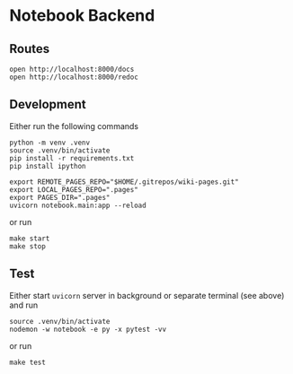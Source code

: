 # Notebook Backend

## Routes

    open http://localhost:8000/docs
    open http://localhost:8000/redoc

## Development

Either run the following commands

    python -m venv .venv
    source .venv/bin/activate
    pip install -r requirements.txt
    pip install ipython

    export REMOTE_PAGES_REPO="$HOME/.gitrepos/wiki-pages.git"
    export LOCAL_PAGES_REPO=".pages"
    export PAGES_DIR=".pages"
    uvicorn notebook.main:app --reload

or run

    make start
    make stop

## Test

Either start `uvicorn` server in background or separate terminal (see above) and run

    source .venv/bin/activate
    nodemon -w notebook -e py -x pytest -vv

or run

    make test

